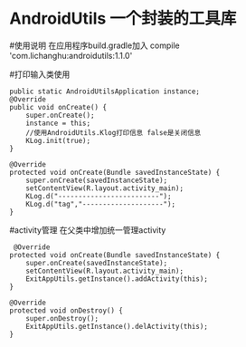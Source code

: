 # AndroidUtils 一个封装的工具库



#使用说明
    在应用程序build.gradle加入
    compile 'com.lichanghu:androidutils:1.1.0'
    
#打印输入类使用
    
    public static AndroidUtilsApplication instance;
    @Override
    public void onCreate() {
        super.onCreate();
        instance = this;
        //使用AndroidUtils.Klog打印信息 false是关闭信息
        KLog.init(true);
    }
  
    @Override
    protected void onCreate(Bundle savedInstanceState) {
        super.onCreate(savedInstanceState);
        setContentView(R.layout.activity_main);
        KLog.d("-------------------------");
        KLog.d("tag","--------------------");
    }
    

#activity管理
    在父类中增加统一管理activity
    
     @Override
    protected void onCreate(Bundle savedInstanceState) {
        super.onCreate(savedInstanceState);
        setContentView(R.layout.activity_main);
        ExitAppUtils.getInstance().addActivity(this);
    }
   
    @Override
    protected void onDestroy() {
        super.onDestroy();
        ExitAppUtils.getInstance().delActivity(this);
    }
    
#    
    
  
  
  
    
    
    
    
    

